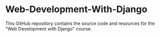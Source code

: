 # Web-Development-With-Django
This GitHub repository contains the source code and resources for the "Web Development with Django" course.
